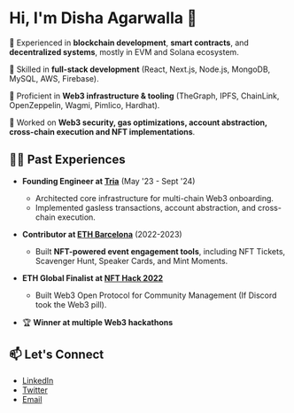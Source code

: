

# Hi, I'm Disha Agarwalla 👋


🔹 Experienced in **blockchain development**, **smart contracts**, and **decentralized systems**, mostly in EVM and Solana ecosystem.  

🔹 Skilled in **full-stack development** (React, Next.js, Node.js, MongoDB, MySQL, AWS, Firebase).  

🔹 Proficient in **Web3 infrastructure & tooling** (TheGraph, IPFS, ChainLink, OpenZeppelin, Wagmi, Pimlico, Hardhat).

🔹 Worked on **Web3 security, gas optimizations, account abstraction, cross-chain execution and NFT implementations**.



## 👩‍💻 Past Experiences
- **Founding Engineer at [Tria](https://x.com/useTria)** (May '23 - Sept '24)
  - Architected core infrastructure for multi-chain Web3 onboarding.  
  - Implemented gasless transactions, account abstraction, and cross-chain execution.

- **Contributor at [ETH Barcelona](https://x.com/eth_barcelona)** (2022-2023)
  - Built **NFT-powered event engagement tools**, including NFT Tickets, Scavenger Hunt, Speaker Cards, and Mint Moments.
 
- **ETH Global Finalist at [NFT Hack 2022](https://ethglobal.com/showcase/zeusdao-zwmpm)**
  - Built Web3 Open Protocol for Community Management (If Discord took the Web3 pill).

- 🏆 **Winner at multiple Web3 hackathons**



## 📫 Let's Connect  
- [LinkedIn](https://www.linkedin.com/in/disha-agarwalla-4b8673190)  
- [Twitter](https://x.com/lla_dawn)  
- [Email](mailto:dishaagarwalla2001@gmail.com)

